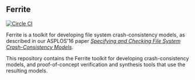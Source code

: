 ## Ferrite

[![Circle CI](https://circleci.com/gh/uwplse/ferrite.svg?style=svg&circle-token=48cdd88efbcf4a224cef69c3ccdcb585443ead48)](https://circleci.com/gh/uwplse/ferrite)

Ferrite is a toolkit for developing file system crash-consistency models, as described in our ASPLOS'16 paper [*Specifying and Checking File System Crash-Consistency Models*][paper].

This repository contains the Ferrite toolkit for developing crash-consistency models, and proof-of-concept verification and synthesis tools that use the resulting models.

[paper]: https://sandcat.cs.washington.edu/ferrite/ferrite-asplos16.pdf
